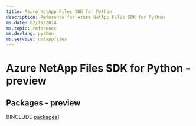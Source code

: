 ```yaml
---
title: Azure NetApp Files SDK for Python
description: Reference for Azure NetApp Files SDK for Python
ms.date: 02/19/2024
ms.topic: reference
ms.devlang: python
ms.service: netappfiles
---
```

# Azure NetApp Files SDK for Python - preview
## Packages - preview
[!INCLUDE [packages](netapp-files-index.md)]
